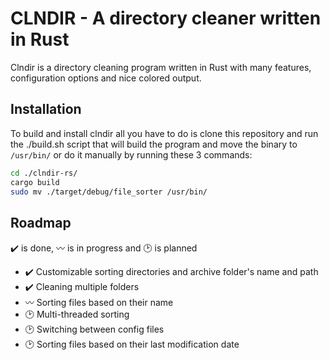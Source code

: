 # CLNDIR - A directory cleaner written in Rust  
Clndir is a directory cleaning program written in Rust with many features, configuration options and nice colored output.

## Installation
To build and install clndir all you have to do is clone this repository and run the ./build.sh script that will build the program and move the binary to `/usr/bin/` or do it manually by running these 3 commands:
```bash
cd ./clndir-rs/
cargo build
sudo mv ./target/debug/file_sorter /usr/bin/
```
## Roadmap
✔️ is done, 〰️ is in progress and 🕑 is planned
- ✔️ Customizable sorting directories and archive folder's name and path
- ✔️ Cleaning multiple folders
- 〰️ Sorting files based on their name
- 🕑 Multi-threaded sorting
- 🕑 Switching between config files
- 🕑 Sorting files based on their last modification date
